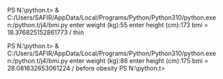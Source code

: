 PS N:\python.t> & C:/Users/SAFIR/AppData/Local/Programs/Python/Python310/python.exe n:/python.t/j4/bmi.py
enter weight (kg):55
enter height (cm):173
bmi = 18.376825152861773 / thin

PS N:\python.t> & C:/Users/SAFIR/AppData/Local/Programs/Python/Python310/python.exe n:/python.t/j4/bmi.py
enter weight (kg):86
enter height (cm):175
bmi = 28.081632653061224 / before obesity
PS N:\python.t>
